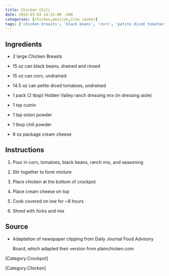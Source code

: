 ```yaml
---
title: Chicken Chili
date: 2019-03-03 14:52:00 -500
categories: [chicken,mexican,slow cooker]
tags: ['chicken breasts', 'black beans', 'corn', 'petite diced tomatoes', 'hidden valley ranch dressing mix', 'cumin', 'onion powder', 'chili powder', 'cream cheese', 'shred', 'mix']
---
```


## Ingredients



-   2 large Chicken Breasts

-   15 oz can black beans, drained and rinsed

-   15 oz can corn, undrained

-   14.5 oz can petite diced tomatoes, undrained

-   1 pack (2 tbsp) Hidden Valley ranch dressing mix (in dressing aisle)

-   1 tsp cumin

-   1 tsp onion powder

-   1 tbsp chili powder

-   8 oz package cream cheese



## Instructions



1.  Pour in corn, tomatoes, black beans, ranch mix, and seasoning

2.  Stir together to form mixture

3.  Place chicken at the bottom of crockpot

4.  Place cream cheese on top

5.  Cook covered on low for \~8 hours

6.  Shred with forks and mix



## Source



-   Adaptation of newspaper clipping from Daily Journal Food Advisory

    Board, which adapted their version from plainchicken.com



[Category:Crockpot]

[Category:Chicken]

